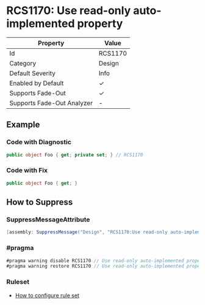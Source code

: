 # RCS1170: Use read\-only auto\-implemented property

| Property                    | Value    |
| --------------------------- | -------- |
| Id                          | RCS1170  |
| Category                    | Design   |
| Default Severity            | Info     |
| Enabled by Default          | &#x2713; |
| Supports Fade\-Out          | &#x2713; |
| Supports Fade\-Out Analyzer | -        |

## Example

### Code with Diagnostic

```csharp
public object Foo { get; private set; } // RCS1170
```

### Code with Fix

```csharp
public object Foo { get; }
```

## How to Suppress

### SuppressMessageAttribute

```csharp
[assembly: SuppressMessage("Design", "RCS1170:Use read-only auto-implemented property.", Justification = "<Pending>")]
```

### \#pragma

```csharp
#pragma warning disable RCS1170 // Use read-only auto-implemented property.
#pragma warning restore RCS1170 // Use read-only auto-implemented property.
```

### Ruleset

* [How to configure rule set](../HowToConfigureAnalyzers.md)
